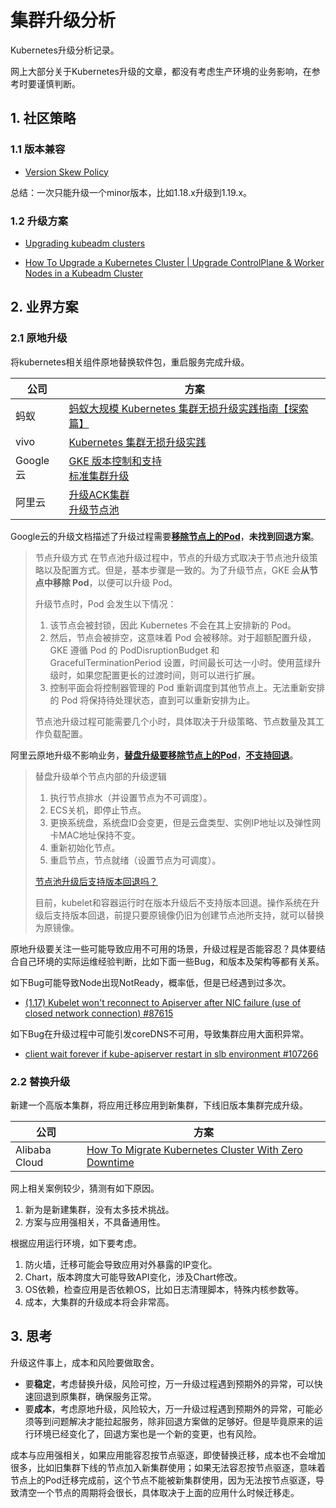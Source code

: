 # 集群升级分析

<show-structure depth="3"/>

Kubernetes升级分析记录。

网上大部分关于Kubernetes升级的文章，都没有考虑生产环境的业务影响，在参考时要谨慎判断。

## 1. 社区策略

### 1.1 版本兼容

- [Version Skew Policy](https://kubernetes.io/releases/version-skew-policy/)

总结：一次只能升级一个minor版本，比如1.18.x升级到1.19.x。

### 1.2 升级方案

- [Upgrading kubeadm clusters](https://kubernetes.io/docs/tasks/administer-cluster/kubeadm/kubeadm-upgrade/)

- [How To Upgrade a Kubernetes Cluster | Upgrade ControlPlane & Worker Nodes in a Kubeadm Cluster](https://www.youtube.com/watch?v=tXlw8RauYM4)

## 2. 业界方案

### 2.1 原地升级

将kubernetes相关组件原地替换软件包，重启服务完成升级。

| 公司      | 方案                                                                                                                                                                                                                                        |
|---------|-------------------------------------------------------------------------------------------------------------------------------------------------------------------------------------------------------------------------------------------|
| 蚂蚁      | [蚂蚁大规模 Kubernetes 集群无损升级实践指南【探索篇】](https://segmentfault.com/a/1190000041374893)                                                                                                                                                           |
| vivo    | [Kubernetes 集群无损升级实践](https://segmentfault.com/a/1190000041145312)                                                                                                                                                                        |
| Google云 | [GKE 版本控制和支持](https://cloud.google.com/kubernetes-engine/versioning?hl=zh-cn)<br/>[标准集群升级](https://cloud.google.com/kubernetes-engine/docs/concepts/cluster-upgrades?hl=zh-cn)                                                                                                                                          |
| 阿里云     | [升级ACK集群](https://help.aliyun.com/zh/ack/ack-managed-and-ack-dedicated/user-guide/update-the-kubernetes-version-of-an-ack-cluster)<br/>[升级节点池](https://help.aliyun.com/zh/ack/ack-managed-and-ack-dedicated/user-guide/node-pool-updates) |

Google云的升级文档描述了升级过程需要[**移除节点上的Pod**](https://cloud.google.com/kubernetes-engine/docs/concepts/cluster-upgrades?hl=zh-cn#how-nodes-upgraded)，**未找到回退方案**。
> 节点升级方式
> 在节点池升级过程中，节点的升级方式取决于节点池升级策略以及配置方式。但是，基本步骤是一致的。为了升级节点，GKE 会**从节点中移除 Pod**，以便可以升级 Pod。
>
> 升级节点时，Pod 会发生以下情况：
> 
> 1. 该节点会被封锁，因此 Kubernetes 不会在其上安排新的 Pod。
> 2. 然后，节点会被排空，这意味着 Pod 会被移除。对于超额配置升级，GKE 遵循 Pod 的 PodDisruptionBudget 和 GracefulTerminationPeriod 设置，时间最长可达一小时。使用蓝绿升级时，如果您配置更长的过渡时间，则可以进行扩展。
> 3. 控制平面会将控制器管理的 Pod 重新调度到其他节点上。无法重新安排的 Pod 将保持待处理状态，直到可以重新安排为止。
> 
> 节点池升级过程可能需要几个小时，具体取决于升级策略、节点数量及其工作负载配置。

阿里云原地升级不影响业务，[**替盘升级要移除节点上的Pod**](https://help.aliyun.com/zh/ack/ack-managed-and-ack-dedicated/user-guide/node-pool-updates#600f2290460i4)，[**不支持回退**](https://help.aliyun.com/zh/ack/ack-managed-and-ack-dedicated/user-guide/node-pool-updates#p-19t-w8w-zdt)。

> 替盘升级单个节点内部的升级逻辑
> 1. 执行节点排水（并设置节点为不可调度）。
> 2. ECS关机，即停止节点。
> 3. 更换系统盘，系统盘ID会变更，但是云盘类型、实例IP地址以及弹性网卡MAC地址保持不变。
> 4. 重新初始化节点。
> 5. 重启节点，节点就绪（设置节点为可调度）。
> 
> [节点池升级后支持版本回退吗？](https://help.aliyun.com/zh/ack/ack-managed-and-ack-dedicated/user-guide/node-pool-updates#p-19t-w8w-zdt)
> 
> 目前，kubelet和容器运行时在版本升级后不支持版本回退。操作系统在升级后支持版本回退，前提只要原镜像仍旧为创建节点池所支持，就可以替换为原镜像。


原地升级要关注一些可能导致应用不可用的场景，升级过程是否能容忍？具体要结合自己环境的实际运维经验判断，比如下面一些Bug，和版本及架构等都有关系。

如下Bug可能导致Node出现NotReady，概率低，但是已经遇到过多次。
- [(1.17) Kubelet won't reconnect to Apiserver after NIC failure (use of closed network connection) #87615](https://github.com/kubernetes/kubernetes/issues/87615)

如下Bug在升级过程中可能引发coreDNS不可用，导致集群应用大面积异常。
- [client wait forever if kube-apiserver restart in slb environment #107266](https://github.com/kubernetes/kubernetes/issues/107266)

### 2.2 替换升级

新建一个高版本集群，将应用迁移应用到新集群，下线旧版本集群完成升级。

| 公司            | 方案                                                                                                  |
|---------------|-----------------------------------------------------------------------------------------------------|
| Alibaba Cloud | [How To Migrate Kubernetes Cluster With Zero Downtime](https://www.youtube.com/watch?v=wxh8Sv_WqEk) |

网上相关案例较少，猜测有如下原因。
1. 新为是新建集群，没有太多技术挑战。
2. 方案与应用强相关，不具备通用性。

根据应用运行环境，如下要考虑。
1. 防火墙，迁移可能会导致应用对外暴露的IP变化。
2. Chart，版本跨度大可能导致API变化，涉及Chart修改。
3. OS依赖，检查应用是否依赖OS，比如日志清理脚本，特殊内核参数等。
4. 成本，大集群的升级成本将会非常高。

## 3. 思考

升级这件事上，成本和风险要做取舍。

- 要**稳定**，考虑替换升级，风险可控，万一升级过程遇到预期外的异常，可以快速回退到原集群，确保服务正常。
- 要**成本**，考虑原地升级，风险较大，万一升级过程遇到预期外的异常，可能必须等到问题解决才能拉起服务，除非回退方案做的足够好。但是毕竟原来的运行环境已经变化了，回退方案也是一个新的变更，也有风险。

成本与应用强相关，如果应用能容忍按节点驱逐，即使替换迁移，成本也不会增加很多，比如旧集群下线的节点加入新集群使用；如果无法容忍按节点驱逐，意味着节点上的Pod迁移完成前，这个节点不能被新集群使用，因为无法按节点驱逐，导致清空一个节点的周期将会很长，具体取决于上面的应用什么时候迁移走。